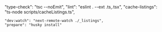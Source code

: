 "type-check": "tsc --noEmit",
"lint": "eslint . --ext .ts,.tsx",
"cache-listings": "ts-node scripts/cacheListings.ts",

    "dev:watch": "next-remote-watch ./_listings",
    "prepare": "husky install"
